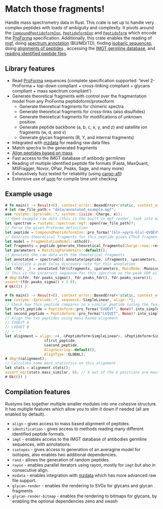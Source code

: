 # Match those fragments!

Handle mass spectrometry data in Rust. This crate is set up to handle very complex peptides with
loads of ambiguity and complexity. It pivots around the [`CompoundPeptidoformIon`](crate::sequence::CompoundPeptidoformIon),
[`PeptidoformIon`](crate::sequence::PeptidoformIon) and [`Peptidoform`](crate::sequence::Peptidoform) which encode the
[ProForma](https://github.com/HUPO-PSI/ProForma) specification. Additionally, this crate enables the
reading of [mgf](spectrum::mgf), doing [spectrum annotation](crate::annotation::AnnotatableSpectrum::annotate)
(BU/MD/TD), finding [isobaric sequences](crate::prelude::find_isobaric_sets), doing [alignments of peptides](crate::align::align)
, accessing the [IMGT germline database](crate::imgt), and [reading identified peptide files](crate::identification).

## Library features

 - Read [ProForma](https://github.com/HUPO-PSI/ProForma) sequences (complete specification supported: 'level 2-ProForma + top-down compliant + cross-linking compliant + glycans compliant + mass spectrum compliant')
 - Generate theoretical fragments with control over the fragmentation model from any ProForma peptidoform/proteoform
   - Generate theoretical fragments for chimeric spectra
   - Generate theoretical fragments for cross-links (also disulfides)
   - Generate theoretical fragments for modifications of unknown position
   - Generate peptide backbone (a, b, c, x, y, and z) and satellite ion fragments (w, d, and v)
   - Generate glycan fragments (B, Y, and internal fragments)
 - Integrated with [mzdata](https://crates.io/crates/mzdata) for reading raw data files
 - Match spectra to the generated fragments
 - [Align peptides based on mass](https://pubs.acs.org/doi/10.1021/acs.jproteome.4c00188)
 - Fast access to the IMGT database of antibody germlines
 - Reading of multiple identified peptide file formats (Fasta, MaxQuant, MSFragger, Novor, OPair, Peaks, Sage, and many more)
 - Exhaustively fuzz tested for reliability (using [cargo-afl](https://crates.io/crates/cargo-afl))
 - Extensive use of [uom](https://docs.rs/uom/latest/uom/) for compile time unit checking

## Example usage

```rust
# fn main() -> Result<(), context_error::BoxedError<'static, context_error::BasicKind>> {
# let raw_file_path = "data/annotated_example.mgf";
use rustyms::{prelude::*, system::{isize::Charge, e}};
// Open example raw data (this is the built in mgf reader, look into mzdata for more advanced raw file readers)
let spectrum = rustyms::spectrum::mgf::open(raw_file_path)?;
// Parse the given ProForma definition
let peptide = CompoundPeptidoformIon::pro_forma("[Gln->pyro-Glu]-QVQEVSERTHGGNFD", None)?;
// Generate theoretical fragments for this peptide given EThcD fragmentation
let model = FragmentationModel::ethcd();
let fragments = peptide.generate_theoretical_fragments(Charge::new::<e>(2), model);
let parameters = MatchingParameters::default();
// Annotate the raw data with the theoretical fragments
let annotated = spectrum[0].annotate(peptide, &fragments, &parameters, MassMode::Monoisotopic);
// Calculate a peak false discovery rate for this annotation
let (fdr, _) = annotated.fdr(&fragments, &parameters, MassMode::Monoisotopic);
// This is the incorrect sequence for this spectrum so the peak FDR will indicate this
# dbg!(&fdr, fdr.peaks_sigma(), fdr.peaks_fdr(), fdr.peaks_score());
assert!(fdr.peaks_sigma() > 2.0);
# Ok(()) }
```

```rust
# fn main() -> Result<(), context_error::BoxedError<'static, context_error::BasicKind>> {
use rustyms::{prelude::*, sequence::SimpleLinear, align::*};
// Check how this peptide compares to a similar peptide (using the feature `align`)
let first_peptide = Peptidoform::pro_forma("IVQEVT", None)?.into_simple_linear().unwrap();
let second_peptide = Peptidoform::pro_forma("LVQVET", None)?.into_simple_linear().unwrap();
// Align the two peptides using mass based alignment
// IVQEVT A
// LVQVET B
// ─  ╶╴
let alignment = align::<4, &Peptidoform<SimpleLinear>, &Peptidoform<SimpleLinear>>(
                  &first_peptide,
                  &second_peptide,
                  AlignScoring::default(),
                  AlignType::GLOBAL);
# dbg!(&alignment);
// Calculate some more statistics on this alignment
let stats = alignment.stats();
assert_eq!(stats.mass_similar, 6); // 6 out of the 6 positions are mass similar
# Ok(()) }
```

## Compilation features

Rustyms ties together multiple smaller modules into one cohesive structure.
It has multiple features which allow you to slim it down if needed (all are enabled by default).
* `align` - gives access to mass based alignment of peptides.
* `identification` - gives access to methods reading many different identified peptide formats.
* `imgt` - enables access to the IMGT database of antibodies germline sequences, with annotations.
* `isotopes` - gives access to generation of an averagine model for isotopes, also enables two additional dependencies.
* `rand` - allows the generation of random peptides.
* `rayon` - enables parallel iterators using rayon, mostly for `imgt` but also in consecutive align.
* `mzdata` - enables integration with [mzdata](https://github.com/mobiusklein/mzdata) which has more advanced raw file support.
* `glycan-render` - enables the rendering to SVGs for glycans and glycan fragments
* `glycan-render-bitmap` - enables the rendering to bitmaps for glycans, by enabling the optional dependencies zeno and swash
